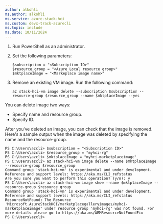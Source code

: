 ```yaml
---
author: alkohli
ms.author: alkohli
ms.service: azure-stack-hci
ms.custom: devx-track-azurecli
ms.topic: include
ms.date: 10/11/2024
---
```


1. Run PowerShell as an administrator.
1. Set the following parameters:

    ```azurecli
    $subscription = "<Subscription ID>"
    $resource_group = "<Azure Local resource group>"
    $mktplaceImage = "<Markeplace image name>"    
    ```

1. Remove an existing VM image. Run the following command:

    ```azurecli
    az stack-hci-vm image delete --subscription $subscription --resource-group $resource_group --name $mktplaceImage --yes
    ```

You can delete image two ways:

- Specify name and resource group.
- Specify ID.

After you've deleted an image, you can check that the image is removed. Here's a sample output when the image was deleted by specifying the name and the resource-group.

```
PS C:\Users\azcli> $subscription = "<Subscription ID>"
PS C:\Users\azcli> $resource_group = "myhci-rg"
PS C:\Users\azcli> $mktplaceImage = "myhci-marketplaceimage"
PS C:\Users\azcli> az stack-hci-vm image delete --name $mktplaceImage --resource-group $resource_group
Command group 'stack-hci-vm' is experimental and under development. Reference and support levels: https://aka.ms/CLI_refstatus
Are you sure you want to perform this operation? (y/n): y
PS C:\Users\azcli> az stack-hci-vm image show --name $mktplaceImage --resource-group $resource_group
Command group 'stack-hci-vm' is experimental and under development. Reference and support levels: https://aka.ms/CLI_refstatus
ResourceNotFound: The Resource 'Microsoft.AzureStackHCI/marketplacegalleryimages/myhci-marketplaceimage' under resource group 'myhci-rg' was not found. For more details please go to https://aka.ms/ARMResourceNotFoundFix
PS C:\Users\azcli>
```
